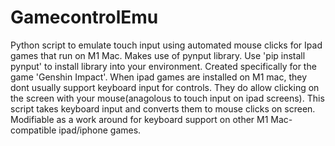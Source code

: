 # GamecontrolEmu
Python script to emulate touch input using automated mouse clicks for Ipad games that run on M1 Mac.
Makes use of pynput library.
Use 'pip install pynput' to install library into your environment.
Created specifically for the game 'Genshin Impact'.
When ipad games are installed on M1 mac, they dont usually support keyboard input for controls.
They do allow clicking on the screen with your mouse(anagolous to touch input on ipad screens).
This script takes keyboard input and converts them to mouse clicks on screen.
Modifiable as a work around for keyboard support on other M1 Mac-compatible ipad/iphone games.
